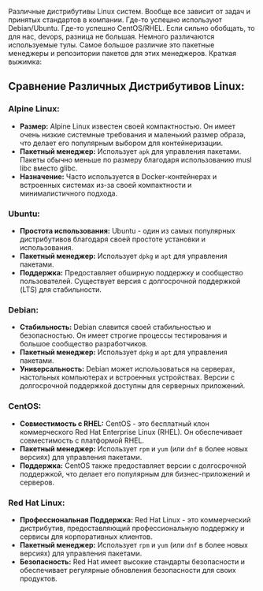 Различные дистрибутивы Linux систем. Вообще все зависит от задач и принятых стандартов в компании. Где-то успешно используют Debian/Ubuntu. Где-то успешно CentOS/RHEL.
Если сильно обобщать, то для нас, devops, разница не большая. 
Немного различаются используемые тулы. Самое большое различие это пакетные менеджеры и репозитории пакетов для этих менеджеров.
Краткая выжимка:

## **Сравнение Различных Дистрибутивов Linux:**

### **Alpine Linux:**
- **Размер:** Alpine Linux известен своей компактностью. Он имеет очень низкие системные требования и маленький размер образа, что делает его популярным выбором для контейнеризации.
- **Пакетный менеджер:** Использует `apk` для управления пакетами. Пакеты обычно меньше по размеру благодаря использованию musl libc вместо glibc.
- **Назначение:** Часто используется в Docker-контейнерах и встроенных системах из-за своей компактности и минималистичного подхода.

### **Ubuntu:**
- **Простота использования:** Ubuntu - один из самых популярных дистрибутивов благодаря своей простоте установки и использования.
- **Пакетный менеджер:** Использует `dpkg` и `apt` для управления пакетами.
- **Поддержка:** Предоставляет обширную поддержку и сообщество пользователей. Существует версия с долгосрочной поддержкой (LTS) для стабильности.

### **Debian:**
- **Стабильность:** Debian славится своей стабильностью и безопасностью. Он имеет строгие процессы тестирования и большое сообщество разработчиков.
- **Пакетный менеджер:** Использует `dpkg` и `apt` для управления пакетами.
- **Универсальность:** Debian может использоваться на серверах, настольных компьютерах и встроенных устройствах. Версии с долгосрочной поддержкой доступны для серверных приложений.

### **CentOS:**
- **Совместимость с RHEL:** CentOS - это бесплатный клон коммерческого Red Hat Enterprise Linux (RHEL). Он обеспечивает совместимость с платформой RHEL.
- **Пакетный менеджер:** Использует `rpm` и `yum` (или `dnf` в более новых версиях) для управления пакетами.
- **Поддержка:** CentOS также предоставляет версии с долгосрочной поддержкой, что делает его популярным для бизнес-приложений и серверов.

### **Red Hat Linux:**
- **Профессиональная Поддержка:** Red Hat Linux - это коммерческий дистрибутив, предоставляющий профессиональную поддержку и сервисы для корпоративных клиентов.
- **Пакетный менеджер:** Использует `rpm` и `yum` (или `dnf` в более новых версиях) для управления пакетами.
- **Безопасность:** Red Hat имеет высокие стандарты безопасности и обеспечивает регулярные обновления безопасности для своих продуктов.


